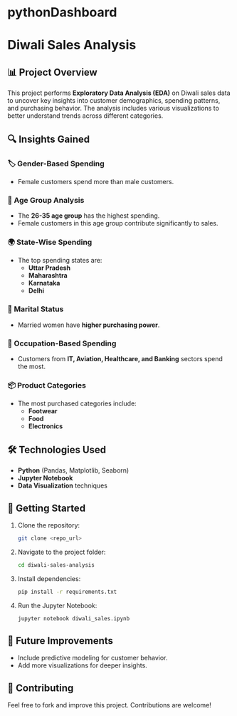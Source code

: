 # pythonDashboard

# Diwali Sales Analysis

## 📊 Project Overview
This project performs **Exploratory Data Analysis (EDA)** on Diwali sales data to uncover key insights into customer demographics, spending patterns, and purchasing behavior. The analysis includes various visualizations to better understand trends across different categories.

## 🔍 Insights Gained
### 🏷️ Gender-Based Spending
- Female customers spend more than male customers.

### 📅 Age Group Analysis
- The **26-35 age group** has the highest spending.
- Female customers in this age group contribute significantly to sales.

### 🌍 State-Wise Spending
- The top spending states are:
  - **Uttar Pradesh**
  - **Maharashtra**
  - **Karnataka**
  - **Delhi**

### 💍 Marital Status
- Married women have **higher purchasing power**.

### 💼 Occupation-Based Spending
- Customers from **IT, Aviation, Healthcare, and Banking** sectors spend the most.

### 📦 Product Categories
- The most purchased categories include:
  - **Footwear**
  - **Food**
  - **Electronics**

## 🛠️ Technologies Used
- **Python** (Pandas, Matplotlib, Seaborn)
- **Jupyter Notebook**
- **Data Visualization** techniques

## 🚀 Getting Started
1. Clone the repository:
   ```bash
   git clone <repo_url>
   ```
2. Navigate to the project folder:
   ```bash
   cd diwali-sales-analysis
   ```
3. Install dependencies:
   ```bash
   pip install -r requirements.txt
   ```
4. Run the Jupyter Notebook:
   ```bash
   jupyter notebook diwali_sales.ipynb
   ```



## 📌 Future Improvements
- Include predictive modeling for customer behavior.
- Add more visualizations for deeper insights.

## 🤝 Contributing
Feel free to fork and improve this project. Contributions are welcome!




